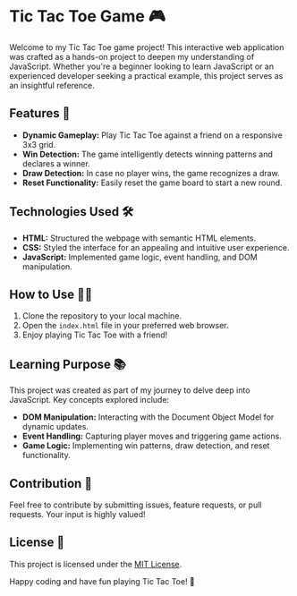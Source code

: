 # Tic Tac Toe Game 🎮

Welcome to my Tic Tac Toe game project! This interactive web application was crafted as a hands-on project to deepen my understanding of JavaScript. Whether you're a beginner looking to learn JavaScript or an experienced developer seeking a practical example, this project serves as an insightful reference.

## Features 🚀

- **Dynamic Gameplay:** Play Tic Tac Toe against a friend on a responsive 3x3 grid.
- **Win Detection:** The game intelligently detects winning patterns and declares a winner.
- **Draw Detection:** In case no player wins, the game recognizes a draw.
- **Reset Functionality:** Easily reset the game board to start a new round.

## Technologies Used 🛠️

- **HTML:** Structured the webpage with semantic HTML elements.
- **CSS:** Styled the interface for an appealing and intuitive user experience.
- **JavaScript:** Implemented game logic, event handling, and DOM manipulation.
  
## How to Use 🧑‍💻

1. Clone the repository to your local machine.
2. Open the `index.html` file in your preferred web browser.
3. Enjoy playing Tic Tac Toe with a friend!

## Learning Purpose 📚

This project was created as part of my journey to delve deep into JavaScript. Key concepts explored include:

- **DOM Manipulation:** Interacting with the Document Object Model for dynamic updates.
- **Event Handling:** Capturing player moves and triggering game actions.
- **Game Logic:** Implementing win patterns, draw detection, and reset functionality.

## Contribution 🤝

Feel free to contribute by submitting issues, feature requests, or pull requests. Your input is highly valued!

## License 📜

This project is licensed under the [MIT License](LICENSE.md).

Happy coding and have fun playing Tic Tac Toe! 🎉
